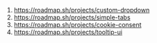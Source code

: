 1. https://roadmap.sh/projects/custom-dropdown
2. https://roadmap.sh/projects/simple-tabs
3. https://roadmap.sh/projects/cookie-consent
4. https://roadmap.sh/projects/tooltip-ui
